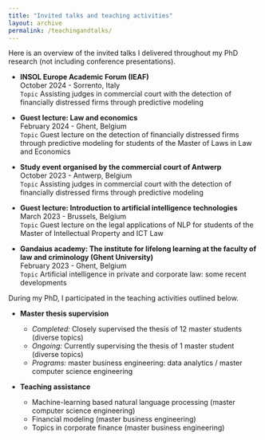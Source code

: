 ```yaml
---
title: "Invited talks and teaching activities"
layout: archive
permalink: /teachingandtalks/
---
```

Here is an overview of the invited talks I delivered throughout my PhD research (not including conference presentations).

- **INSOL Europe Academic Forum (IEAF)**  
October 2024 - Sorrento, Italy  
`Topic` Assisting judges in commercial court with the detection of financially distressed firms through predictive modeling

- **Guest lecture: Law and economics**  
February 2024 - Ghent, Belgium  
`Topic` Guest lecture on the detection of financially distressed firms through predictive modeling for students of the Master of Laws in Law and Economics 

- **Study event organised by the commercial court of Antwerp**  
October 2023 - Antwerp, Belgium  
`Topic` Assisting judges in commercial court with the detection of financially distressed firms through predictive modeling

- **Guest lecture: Introduction to artificial intelligence technologies**  
March 2023 - Brussels, Belgium  
`Topic` Guest lecture on the legal applications of NLP for students of the Master of Intellectual Property and ICT Law

- **Gandaius academy: The institute for lifelong learning at the faculty of law and criminology (Ghent University)**  
February 2023 - Ghent, Belgium  
`Topic` Artificial intelligence in private and corporate law: some recent developments

During my PhD, I participated in the teaching activities outlined below.

- **Master thesis supervision**
  - *Completed:* Closely supervised the thesis of 12 master students (diverse topics)  
  - *Ongoing:* Currently supervising the thesis of 1 master student (diverse topics)  
  - *Programs:* master business engineering: data analytics / master computer science engineering 

- **Teaching assistance**
  - Machine-learning based natural language processing (master computer science engineering)    
  - Financial modeling (master business engineering)
  - Topics in corporate finance (master business engineering)
